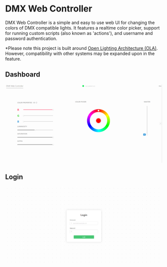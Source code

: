 # DMX Web Controller

DMX Web Controller is a simple and easy to use web UI for changing the colors of DMX compatible lights. It features a realtime color picker, support for running custom scripts (also known as 'actions'), and username and password authentication.

\*Please note this project is built around [Open Lighting Architecture (OLA)](https://www.openlighting.org/). However, compatibility with other systems may be expanded upon in the feature.

## Dashboard
![](assets/dashboard.png)

## Login
![](assets/login.png)
